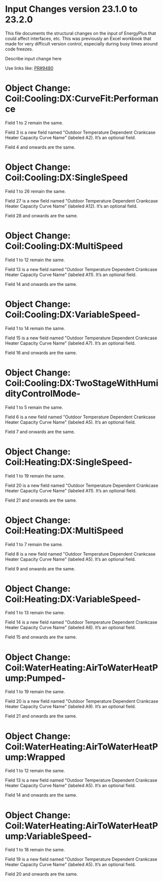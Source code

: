 Input Changes version 23.1.0 to 23.2.0
=============

This file documents the structural changes on the input of EnergyPlus that could affect interfaces, etc.
This was previously an Excel workbook that made for very difficult version control, especially during busy times around code freezes.

Describe input change here

Use links like: [PR#9480](https://github.com/NREL/EnergyPlus/pull/9480/)

# Object Change: Coil:Cooling:DX:CurveFit:Performance

Field 1 to 2 remain the same.

Field 3 is a new field named "Outdoor Temperature Dependent Crankcase Heater Capacity Curve Name" (labeled A2). It’s an optional field.

Field 4 and onwards are the same.

# Object Change: Coil:Cooling:DX:SingleSpeed

Field 1 to 26 remain the same.

Field 27 is a new field named "Outdoor Temperature Dependent Crankcase Heater Capacity Curve Name" (labeled A12). It’s an optional field.

Field 28 and onwards are the same.

# Object Change: Coil:Cooling:DX:MultiSpeed

Field 1 to 12 remain the same.

Field 13 is a new field named "Outdoor Temperature Dependent Crankcase Heater Capacity Curve Name" (labeled A11). It’s an optional field.

Field 14 and onwards are the same.

# Object Change: Coil:Cooling:DX:VariableSpeed-

Field 1 to 14 remain the same.

Field 15 is a new field named "Outdoor Temperature Dependent Crankcase Heater Capacity Curve Name" (labeled A7). It’s an optional field.

Field 16 and onwards are the same.

# Object Change: Coil:Cooling:DX:TwoStageWithHumidityControlMode-

Field 1 to 5 remain the same.

Field 6 is a new field named "Outdoor Temperature Dependent Crankcase Heater Capacity Curve Name" (labeled A5). It’s an optional field.

Field 7 and onwards are the same.

# Object Change: Coil:Heating:DX:SingleSpeed-

Field 1 to 19 remain the same.

Field 20 is a new field named "Outdoor Temperature Dependent Crankcase Heater Capacity Curve Name" (labeled A11). It’s an optional field.

Field 21 and onwards are the same.

# Object Change: Coil:Heating:DX:MultiSpeed

Field 1 to 7 remain the same.

Field 8 is a new field named "Outdoor Temperature Dependent Crankcase Heater Capacity Curve Name" (labeled A5). It’s an optional field.

Field 9 and onwards are the same.

# Object Change: Coil:Heating:DX:VariableSpeed-

Field 1 to 13 remain the same.

Field 14 is a new field named "Outdoor Temperature Dependent Crankcase Heater Capacity Curve Name" (labeled A6). It’s an optional field.

Field 15 and onwards are the same.

# Object Change: Coil:WaterHeating:AirToWaterHeatPump:Pumped-

Field 1 to 19 remain the same.

Field 20 is a new field named "Outdoor Temperature Dependent Crankcase Heater Capacity Curve Name" (labeled A9). It’s an optional field.

Field 21 and onwards are the same.

# Object Change: Coil:WaterHeating:AirToWaterHeatPump:Wrapped

Field 1 to 12 remain the same.

Field 13 is a new field named "Outdoor Temperature Dependent Crankcase Heater Capacity Curve Name" (labeled A5). It’s an optional field.

Field 14 and onwards are the same.

# Object Change: Coil:WaterHeating:AirToWaterHeatPump:VariableSpeed-

Field 1 to 18 remain the same.

Field 19 is a new field named "Outdoor Temperature Dependent Crankcase Heater Capacity Curve Name" (labeled A5). It’s an optional field.

Field 20 and onwards are the same.
